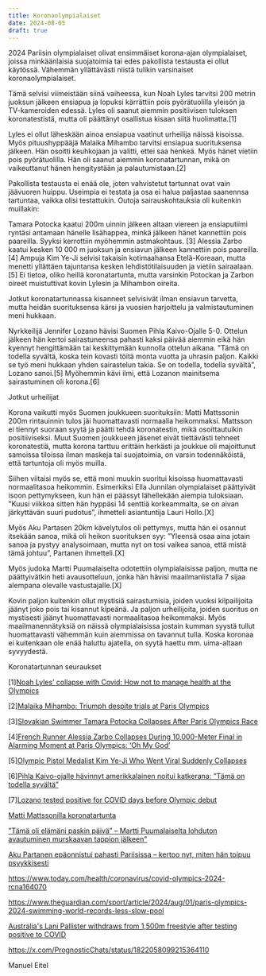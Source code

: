 ```yaml
---
title: Koronaolympialaiset
date: 2024-08-05
draft: true
---
```


2024 Pariisin olympialaiset olivat ensimmäiset korona-ajan olympialaiset, joissa minkäänlaisia suojatoimia tai edes
pakollista testausta ei ollut käytössä. Vähemmän yllättävästi niistä tulikin varsinaiset koronaolympialaiset.

Tämä selvisi viimeistään siinä vaiheessa, kun Noah Lyles tarvitsi 200 metrin juoksun jälkeen ensiapua ja lopuksi
kärrättiin pois pyörätuolilla yleisön ja TV-kameroiden edessä.
Lyles oli saanut aiemmin positiivisen tuloksen koronatestistä, mutta oli päättänyt osallistua kisaan siitä huolimatta.[1] 

Lyles ei ollut läheskään ainoa ensiapua vaatinut urheilija näissä kisoissa.
Myös pituushyppääjä Malaika Mihambo tarvitsi ensiapua suorituksensa jälkeen.
Hän osoitti keuhkojaan ja valitti, ettei saa henkeä. Myös hänet vietiin pois pyörätuolilla.
Hän oli saanut aiemmin koronatartunnan, mikä on vaikeuttanut hänen hengitystään ja palautumistaan.[2]

Pakollista testausta ei enää ole, joten vahvistetut tartunnat ovat vain jäävuoren huippu. Useimpia ei testata ja osa
ei halua paljastaa saanennsa tartuntaa, vaikka olisi testattukin. Outoja sairauskohtauksia oli kuitenkin muillakin: 

Tamara Potocka kaatui 200m uinnin jälkeen altaan viereen ja ensiaputiimi ryntäsi antamaan hänelle lisähappea,
minkä jälkeen hänet kannettiin pois paareilla. Syyksi kerrottiin myöhemmin astmakohtaus. [3]
Alessia Zarbo kaatui kesken 10 000 m juoksun ja ensiavun jälkeen kannettiin pois paareilla.[4]
Ampuja Kim Ye-Ji selvisi takaisin kotimaahansa Etelä-Koreaan, mutta menetti yllättäen tajuntansa kesken
lehdistötilaisuuden ja vietiin sairaalaan.[5] 
Ei tietoa, oliko heillä koronatartunta, mutta varsinkin Potockan ja Zarbon oireet muistuttivat kovin Lylesin ja Mihambon oireita.

Jotkut koronatartunnassa kisanneet selvisivät ilman ensiavun tarvetta, mutta heidän suorituksensa kärsi ja vuosien
harjoittelu ja valmistautuminen meni hukkaan.

Nyrkkeilijä Jennifer Lozano hävisi Suomen Pihla Kaivo-Ojalle 5-0. Ottelun jälkeen hän kertoi sairastuneensa pahasti 
kaksi päivää aiemmin eikä hän kyennyt hengittämään tai keskittymään kunnolla ottelun aikana.
"Tämä on todella syvältä, koska tein kovasti töitä monta vuotta ja uhrasin paljon. Kaikki se työ meni hukkaan yhden
sairastelun takia. Se on todella, todella syvältä”, Lozano sanoi.[5] Myöhemmin kävi ilmi, että Lozanon mainitsema sairastuminen oli korona.[6]


Jotkut urheilijat 

Korona vaikutti myös Suomen joukkueen suorituksiin: Matti Mattssonin 200m rintauinnin tulos jäi huomattavasti normaalia heikommaksi.
Mattsson ei tiennyt suoraan syytä ja päätti tehdä koronatestin, mikä osoittautuikin positiiviseksi.
Muut Suomen joukkueen jäsenet eivät tiettävästi tehneet koronatestiä, mutta korona tarttuu erittäin herkästi ja joukkue
oli majoittunut samoissa tiloissa ilman maskeja tai suojatoimia, on varsin todennäköistä, että tartuntoja oli myös muilla.

Siihen viitaisi myös se, että moni muukin suoritui kisoissa huomattavasti normaalitasoa heikommin.
Esimerkiksi Ella Junnilan olympialaiset päättyivät isoon pettymykseen, kun hän ei päässyt lähellekään aiempia tuloksiaan.
"Kuusi viikkoa sitten hän hyppäsi 14 senttiä korkeammalta, se on aivan järkyttävän suuri pudotus”, ihmetteli
asiantuntija Lauri Hollo.[X]

Myös Aku Partasen 20km kävelytulos oli pettymys, mutta hän ei osannut itsekään sanoa, mikä oli heikon suorituksen syy:
”Yleensä osaa aina jotain sanoa ja pystyy analysoimaan, mutta nyt on tosi vaikea sanoa, että mistä tämä johtuu”, Partanen ihmetteli.[X]

Myös judoka Martti Puumalaiselta odotettiin olympialaisissa paljon, mutta ne päättyivätkin heti avausotteluun, jonka hän
hävisi maailmanlistalla 7 sijaa alempana olevalle vastustajalle.[X]


Kovin paljon kuitenkin ollut mystisiä sairastumisia, joiden vuoksi kilpailijoita jäänyt joko pois tai kisannut kipeänä.
Ja paljon urheilijoita, joiden suoritus on mystisesti jäänyt huomattavasti normaalitasoa heikommaksi.
Myös maailmanennätyksiä on näissä olympialaisissa jostain kumman syystä tullut huomattavasti vähemmän kuin aiemmissa on tavannut tulla.
Koska koronaa ei kuitenkaan ole enää haluttu ajatella, on syytä haettu mm. uima-altaan syvyydestä.  

Koronatartunnan seuraukset


[1][Noah Lyles’ collapse with Covid: How not to manage health at the Olympics](https://www.statnews.com/2024/08/09/noah-lyles-covid-error-managing-health-olympics/)

[2][Malaika Mihambo: Triumph despite trials at Paris Olympics](https://www.msn.com/en-gb/health/other/malaika-mihambo-triumph-despite-trials-at-paris-olympics/ar-AA1ow9O2)

[3][Slovakian Swimmer Tamara Potocka Collapses After Paris Olympics Race](https://www.forbes.com/sites/brucelee/2024/08/04/slovakian-swimmer-tamara-potocka-collapses-after-paris-olympics-race/)

[4][French Runner Alessia Zarbo Collapses During 10,000-Meter Final in Alarming Moment at Paris Olympics: ‘Oh My God’](https://sports.yahoo.com/french-runner-alessia-zarbo-collapses-021949317.html)

[5][Olympic Pistol Medalist Kim Ye-Ji Who Went Viral Suddenly Collapses](https://www.forbes.com/sites/brucelee/2024/08/11/olympic-pistol-medalist-kim-ye-ji-who-went-viral-suddenly-collapses/)

[6][Pihla Kaivo-ojalle hävinnyt amerikkalainen noitui katkerana: ”Tämä on todella syvältä”](https://www.hs.fi/urheilu/art-2000010602803.html)

[7][Lozano tested positive for COVID days before Olympic debut](https://www.lmtonline.com/sports/article/lozano-tested-positive-covid-days-olympic-debut-19628484.php)

[Matti Mattssonilla koronatartunta](https://yle.fi/a/74-20102273)

[”Tämä oli elämäni paskin päivä” – Martti Puumalaiselta lohduton avautuminen murskaavan tappion jälkeen"](https://yle.fi/a/74-20102802)

[Aku Partanen epäonnistui pahasti Pariisissa – kertoo nyt, miten hän toipuu psyykkisesti](https://www.hs.fi/urheilu/art-2000010601390.html)

https://www.today.com/health/coronavirus/covid-olympics-2024-rcna164070

https://www.theguardian.com/sport/article/2024/aug/01/paris-olympics-2024-swimming-world-records-less-slow-pool

[Australia's Lani Pallister withdraws from 1,500m freestyle after testing positive to COVID](https://www.abc.net.au/news/2024-07-30/lani-pallister-1500-freestyle-covid-olympics-paris/104161896)

[](https://www.lmtonline.com/sports/article/lozano-tested-positive-covid-days-olympic-debut-19628484.php)

https://x.com/PrognosticChats/status/1822058099215364110

Manuel Eitel